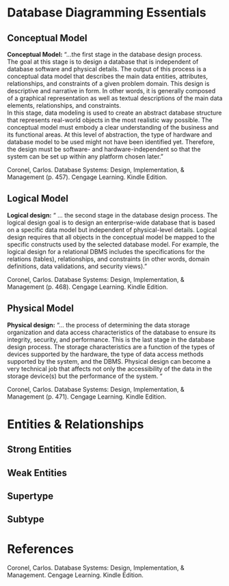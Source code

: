 # Database Diagramming Essentials

## Conceptual Model
**Conceptual Model:** “...the first stage in the database design process.  
The goal at this stage is to design a database that is independent of database 
software and  physical details. The output of this process is a conceptual data 
model that describes the  main data entities, attributes, relationships, and 
constraints of a given problem domain.  This design is descriptive and narrative 
in form. In other words, it is generally composed  of a graphical representation 
as well as textual descriptions of the main data elements,  relationships, and constraints.  
In this stage, data modeling is used to create an abstract database structure 
that represents real-world objects in the most realistic way possible. The 
conceptual model must  embody a clear understanding of the business and its 
functional areas. At this level of  abstraction, the type of hardware and 
database model to be used might not have been  identified yet. Therefore, the 
design must be software- and hardware-independent so that  the system can be set
up within any platform chosen later.”

Coronel, Carlos. Database Systems: Design, Implementation, & Management (p. 457).
Cengage Learning. Kindle Edition. 


## Logical Model
**Logical design:**  “ … the second stage in the database design process. The 
logical design  goal is to design an enterprise-wide database that is based on a
specific data model but  independent of physical-level details. Logical design 
requires that all objects in the conceptual model be mapped to the specific 
constructs used by the selected database model.  For example, the logical design 
for a relational DBMS includes the specifications for  the relations (tables), 
relationships, and constraints (in other words, domain definitions,  data 
validations, and security views).” 

Coronel, Carlos. Database Systems: Design, Implementation, & Management (p. 468). 
Cengage Learning. Kindle Edition. 


## Physical Model
**Physical design:** “... the process of determining the data storage 
organization and data  access characteristics of the database to ensure its 
integrity, security, and performance.  This is the last stage in the database 
design process. The storage characteristics are a function of the types of 
devices supported by the hardware, the type of data access methods  supported by 
the system, and the DBMS. Physical design can become a very technical  job that 
affects not only the accessibility of the data in the storage device(s) but the 
performance of the system. “

Coronel, Carlos. Database Systems: Design, Implementation, & Management (p. 471). 
Cengage Learning. Kindle Edition. 


# Entities & Relationships
## Strong Entities

## Weak Entities

## Supertype

## Subtype

# References
Coronel, Carlos. Database Systems: Design, Implementation, & Management. Cengage 
Learning. Kindle Edition. 
